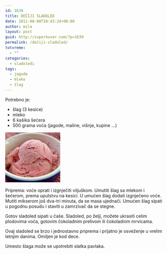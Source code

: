 ```yaml
---
id: 1639
title: DEČIJI SLADOLED
date: 2011-08-08T10:43:24+00:00
author: mila
layout: post
guid: http://superkuvar.com/?p=1639
permalink: /dečiji-sladoled/
totvreme:
  - ""
categories:
  - sladoledi
tags:
  - jagode
  - mleko
  - šlag
---
```

Potrebno je:

  * šlag (3 kesice)
  * mleko
  * 6 kašika šećera
  * 500 grama voća (jagode, maline, višnje, kupine &#8230;)

<img class="alignnone size-full wp-image-1642" title="decjisladolded1" src="/wp-content/uploads/2011/08/decjisladolded1-e1312799948650.jpg" alt="" width="176" height="159" /> 

Priprema: voće oprati i izgnječiti viljuškom. Umutiti šlag sa mlekom i šećerom, prema uputstvu na kesici. U umućen šlag dodati izgnječeno voće. Mutiti mikserom još dva-tri minuta, da se masa ujednači. Umućen šlag sipati u pogodnu posudu i staviti u zamrzivač da se stegne.

Gotov sladoled sipati u čaše. Sladoled, po želji, možete ukrasiti celim plodovima voća, gotovim čokoladnim prelivom ili čokoladnim mrvicama.

Ovaj sladoled se brzo i jednostavno priprema i prijatno je osveženje u vrelim letnjim danima. Omiljen je kod dece.

Umesto šlaga može se upotrebiti slatka pavlaka.